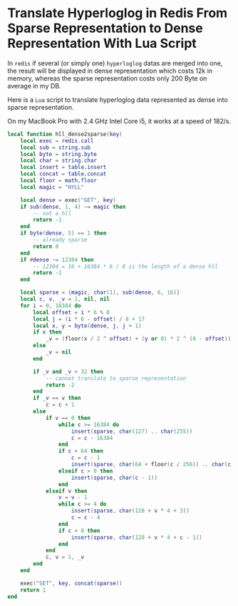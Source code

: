 # Translate Hyperloglog in Redis From Sparse Representation to Dense Representation With Lua Script

In `redis` if several (or simply one) `hyperloglog` datas are merged into one, the result will be displayed in dense representation which costs 12k in memory, whereas the sparse representation costs only 200 Byte on average in my DB.

Here is a `Lua` script to translate hyperloglog data represented as dense into sparse representation.

On my MacBook Pro with 2.4 GHz Intel Core i5, it works at a speed of 182/s.

```lua
local function hll_dense2sparse(key)
    local exec = redis.call
    local sub = string.sub
    local byte = string.byte
    local char = string.char
    local insert = table.insert
    local concat = table.concat
    local floor = math.floor
    local magic = "HYLL"

    local dense = exec("GET", key)
    if sub(dense, 1, 4) ~= magic then
        -- not a hll
        return -1
    end
    if byte(dense, 5) == 1 then
        -- already sparse
        return 0
    end
    if #dense ~= 12304 then
        -- 12304 = 16 + 16384 * 6 / 8 is the length of a dense hll
        return -1
    end

    local sparse = {magic, char(1), sub(dense, 6, 16)}
    local c, v, _v = 1, nil, nil
    for i = 0, 16384 do
        local offset = i * 6 % 8
        local j = (i * 6 - offset) / 8 + 17
        local x, y = byte(dense, j, j + 1)
        if x then
            _v = (floor(x / 2 ^ offset) + (y or 0) * 2 ^ (8 - offset)) % 64
        else
            _v = nil
        end

        if _v and _v > 32 then
            -- cannot translate to sparse representation
            return -2
        end
        if _v == v then
            c = c + 1
        else
            if v == 0 then
                while c >= 16384 do
                    insert(sparse, char(127) .. char(255))
                    c = c - 16384
                end
                if c > 64 then
                    c = c - 1
                    insert(sparse, char(64 + floor(c / 256)) .. char(c % 256))
                elseif c > 0 then
                    insert(sparse, char(c - 1))
                end
            elseif v then
                v = v - 1
                while c >= 4 do
                    insert(sparse, char(128 + v * 4 + 3))
                    c = c - 4
                end
                if c > 0 then
                    insert(sparse, char(128 + v * 4 + c - 1))
                end
            end
            c, v = 1, _v
        end
    end

    exec("SET", key, concat(sparse))
    return 1
end
```

